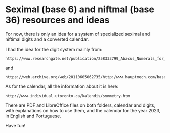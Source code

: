 # Seximal (base 6) and niftmal (base 36) resources and ideas


For now, there is only an idea for a system of specialized seximal and niftimal digits and a converted calendar.

I had the idea for the digit system mainly from:

    https://www.researchgate.net/publication/258333799_Abacus_Numerals_for_Rapid_and_Sufficient_Mathematics_Learning_for_Enhancing_Creativity

and

    https://web.archive.org/web/20110605062735/http:/www.hauptmech.com/base42/wiki/index.php%3Ftitle=Base4

As for the calendar, all the information about it is here:

    http://www.individual.utoronto.ca/kalendis/symmetry.htm

There are PDF and LibreOffice files on both folders, calendar and digits, with explanations on how to use them, and the calendar for the year 2023, in English and Portuguese.

Have fun!
